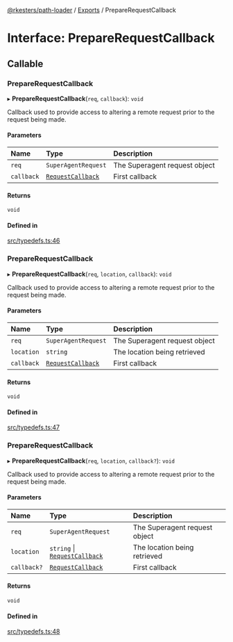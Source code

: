 [@rkesters/path-loader](../README.md) / [Exports](../modules.md) / PrepareRequestCallback

# Interface: PrepareRequestCallback

## Callable

### PrepareRequestCallback

▸ **PrepareRequestCallback**(`req`, `callback`): `void`

Callback used to provide access to altering a remote request prior to the request being made.

#### Parameters

| Name | Type | Description |
| :------ | :------ | :------ |
| `req` | `SuperAgentRequest` | The Superagent request object |
| `callback` | [`RequestCallback`](RequestCallback.md) | First callback |

#### Returns

`void`

#### Defined in

[src/typedefs.ts:46](https://github.com/rkesters/path-loader/blob/f2003c2/src/typedefs.ts#L46)

### PrepareRequestCallback

▸ **PrepareRequestCallback**(`req`, `location`, `callback`): `void`

Callback used to provide access to altering a remote request prior to the request being made.

#### Parameters

| Name | Type | Description |
| :------ | :------ | :------ |
| `req` | `SuperAgentRequest` | The Superagent request object |
| `location` | `string` | The location being retrieved |
| `callback` | [`RequestCallback`](RequestCallback.md) | First callback |

#### Returns

`void`

#### Defined in

[src/typedefs.ts:47](https://github.com/rkesters/path-loader/blob/f2003c2/src/typedefs.ts#L47)

### PrepareRequestCallback

▸ **PrepareRequestCallback**(`req`, `location`, `callback?`): `void`

Callback used to provide access to altering a remote request prior to the request being made.

#### Parameters

| Name | Type | Description |
| :------ | :------ | :------ |
| `req` | `SuperAgentRequest` | The Superagent request object |
| `location` | `string` \| [`RequestCallback`](RequestCallback.md) | The location being retrieved |
| `callback?` | [`RequestCallback`](RequestCallback.md) | First callback |

#### Returns

`void`

#### Defined in

[src/typedefs.ts:48](https://github.com/rkesters/path-loader/blob/f2003c2/src/typedefs.ts#L48)
